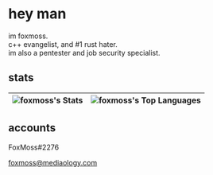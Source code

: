 # hey man
im foxmoss.\
c++ evangelist, and #1 rust hater.\
im also a pentester and job security specialist. 

## stats
| ![foxmoss's Stats](https://github-readme-stats.vercel.app/api?username=foxmoss&theme=dark&show_icons=true&hide_border=true&count_private=true) | ![foxmoss's Top Languages](https://github-readme-stats.vercel.app/api/top-langs/?username=foxmoss&theme=dark&show_icons=true&hide_border=true&layout=compact) |
| --- | --- |

## accounts

FoxMoss#2276

foxmoss@mediaology.com
